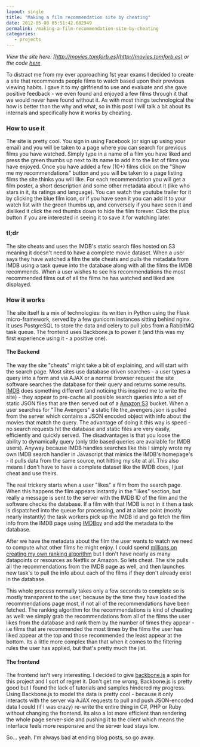 ```yaml
---
layout: single
title: "Making a film recommendation site by cheating"
date: 2012-05-08 05:51:42.682949
permalink: /making-a-film-recommendation-site-by-cheating
categories:
   - projects
---
```


_View the site here: [http://movies.tomforb.es](http://movies.tomforb.es) or the code [here](https://github.com/orf/MovieFinder)_

To distract me from my ever approaching 1st year exams I decided to create a site that recommends people films to watch based upon their previous viewing habits. I gave it to my girlfriend to use and evaluate and she gave positive feedback - we even found and enjoyed a few films through it that we would never have found without it. As with most things technological the how is better than the why and what, so in this post I will talk a bit about its internals and specifically how it works by cheating.


### How to use it ###
The site is pretty cool. You sign in using Facebook (or sign up using your email) and you will be taken to a page where you can search for previous films you have watched. Simply type in a name of a film you have liked and press the green thumbs up next to its name to add it to the list of films you have enjoyed. Once you have added a few (10+) films click on the "Show me my recommendations" button and you will be taken to a page listing films the site thinks you will like. For each recommendation you will get a film poster, a short description and some other metadata about it (like who stars in it, its ratings and language). You can watch the youtube trailer for it by clicking the blue film icon, or if you have seen it you can add it to your watch list with the green thumbs up, and conversely if you have seen it and disliked it click the red thumbs down to hide the film forever. Click the plus button if you are interested in seeing it to save it for watching later.


### tl;dr ###
The site cheats and uses the IMDB's static search files hosted on S3 meaning it doesn't need to have a complete movie dataset. When a user says they have watched a film the site cheats and pulls the metadata  from IMDB using a task queue into the database along with all the films the IMDB recommends. When a user wishes to see his recommendations the most recommended films out of all the films he has watched and liked are displayed.


### How it works ###
The site itself is a mix of technologies: its written in Python using the Flask micro-framework, served by a few gunicorn instances sitting behind nginx. It uses PostgreSQL to store the data and celery to pull jobs from a RabbitMQ task queue. The frontend uses Backbone.js to power it (and this was my first experience using it - a positive one).


#### The Backend ####

The way the site "cheats" might take a bit of explaining, and will start with the search page. Most sites use database driven searches - a user types a query into a form and via AJAX or a normal browser request the site software searches the database for their query and returns some results. [IMDB](http://imdb.com) does something different (and noticing this inspired me to write the site) - they appear to pre-cache all possible search queries into a set of static JSON files that are then served out of a [Amazon S3](http://aws.amazon.com/s3/) bucket. When a user searches for "The Avengers" a static file the_avengers.json is pulled from the server which contains a JSON encoded object with info about the movies that match the query. The advantage of doing it this way is speed - no search requests hit the database and static files are very easily, efficiently and quickly served. The disadvantages is that you loose the ability to dynamically query (only title based queries are available for IMDB users). Anyway because IMDB handles searches like this I simply wrote my own IMDB search handler in Javascript that mimics the IMDB's homepage's - it pulls data from the same source, not hitting my site at all. This also means I don't have to have a complete dataset like the IMDB does, I just cheat and use theirs.

The real trickery starts when a user "likes" a film from the search page. When this happens the film appears instantly in the "likes" section, but really a message is sent to the server with the IMDB ID of the film and the software checks the database. If a film with that IMDB is not in it then a task is dispatched into the queue for processing, and at a later point (mostly nearly instantly) the task workers pick up the IMDB id and go fetch the film info from the IMDB page using [IMDBpy](http://imdbpy.sourceforge.net/downloads.html) and add the metadata to the database.

After we have the metadata about the film the user wants to watch we need to compute what other films he might enjoy. I could spend [millions on creating my own ranking algorithm](http://en.wikipedia.org/wiki/Netflix_Prize) but I don't have nearly as many datapoints or resources as Netflix or Amazon. So lets cheat. The site pulls all the recommendations from the IMDB page as well, and then launches new task's to pull the info about each of the films if they don't already exist in the database.

This whole process normally takes only a few seconds to complete so is mostly transparent to the user, because by the time they have loaded the recommendations page most, if not all of the recommendations have been fetched. The ranking algorithm for the recommendations is kind of cheating as well: we simply grab the recommendations from all of the films the user likes from the database and rank them by the number of times they appear - i.e films that are recommended the most times by the films the user has liked appear at the top and those recommended the least appear at the bottom. Its a little more complex than that when it comes to the filtering rules the user has applied, but that's pretty much the jist.


#### The frontend ####
The frontend isn't very interesting. I decided to give [backbone.js](http://documentcloud.github.com/backbone/) a spin for this project and I sort of regret it. Don't get me wrong, Backbone.js is pretty good but I found the lack of tutorials and samples hindered my progress. Using Backbone.js to model the data is pretty cool - because it only interacts with the server via AJAX requests to pull and push JSON-encoded data I could (if I was crazy) re-write the entire thing in C#, PHP or Ruby without changing the frontend. Its also a lot more efficient than rendering the whole page server-side and pushing it to the client which means the interface feels more responsive and the server load stays low.

So... yeah. I'm always bad at ending blog posts, so go away.
    